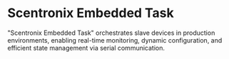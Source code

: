 # Scentronix Embedded Task
 "Scentronix Embedded Task" orchestrates slave devices in production environments, enabling real-time monitoring, dynamic configuration, and efficient state management via serial communication.
